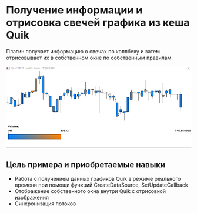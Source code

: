 # Получение информации и отрисовка свечей графика из кеша Quik #
Плагин получает информацию о свечах по коллбеку и затем отрисовывает их в собственном окне по собственным правилам.

![Draw candles realtime screencast](doc/screencast.gif)

## Цель примера и приобретаемые навыки ##
 * Работа с получением данных графиков Quik в режиме реального времени при помощи функций CreateDataSource, SetUpdateCallback
 * Отображение собственного окна внутри Quik с отрисовкой изображения
 * Синхронизация потоков
 
 
